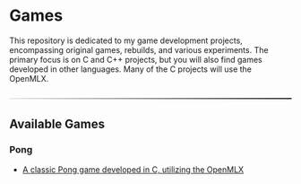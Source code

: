 # Games
This repository is dedicated to my game development projects, encompassing original games, rebuilds, and various experiments. The primary focus is on C and C++ projects, but you will also find games developed in other languages. Many of the C projects will use the OpenMLX.

![-----------------------------------------------------](https://raw.githubusercontent.com/NyTekCFW/NyTekCFW/master/assets/line.png)

## Available Games

### Pong
- [A classic Pong game developed in C, utilizing the OpenMLX](https://github.com/NyTekCFW/Games/edit/main/C/Pong)

